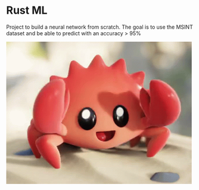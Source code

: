 # Rust ML

Project to build a neural network from scratch. The goal is to use the MSINT dataset 
and be able to predict with an accuracy > 95%

![](https://github.com/Sinaf19/rust/blob/main/ferris-rust.gif)
